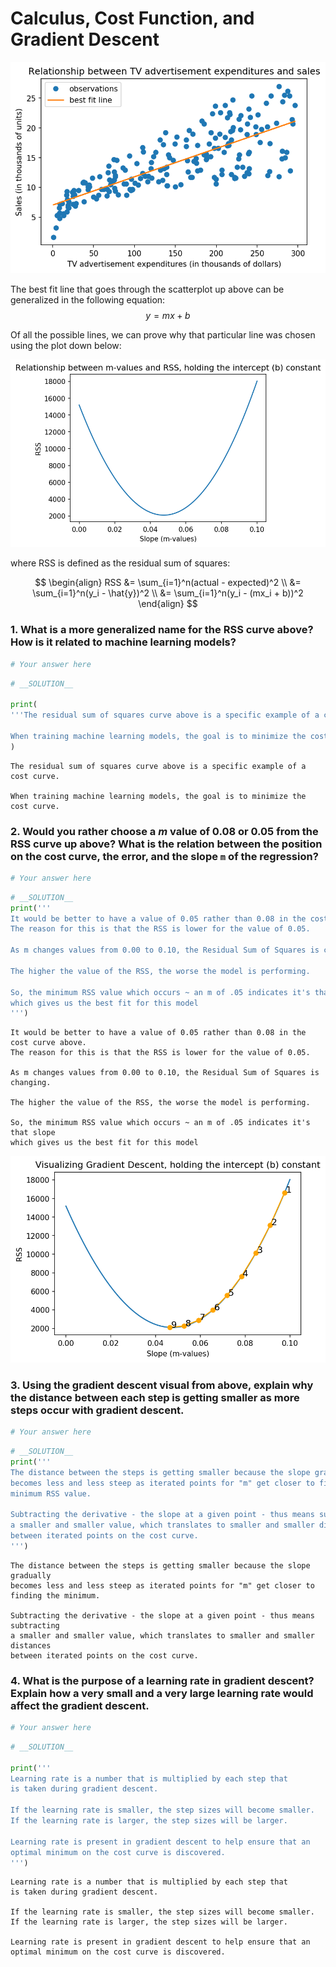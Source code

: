 # Calculus, Cost Function, and Gradient Descent

![best fit line](visuals/best_fit_line.png)

The best fit line that goes through the scatterplot up above can be generalized in the following equation: $$y = mx + b$$



Of all the possible lines, we can prove why that particular line was chosen using the plot down below:

![](visuals/cost_curve.png)

where RSS is defined as the residual sum of squares:

$$ 
\begin{align}
RSS &= \sum_{i=1}^n(actual - expected)^2 \\
&= \sum_{i=1}^n(y_i - \hat{y})^2 \\
&= \sum_{i=1}^n(y_i - (mx_i + b))^2
\end{align}
$$ 

### 1. What is a more generalized name for the RSS curve above? How is it related to machine learning models?


```python
# Your answer here
```


```python
# __SOLUTION__

print(
'''The residual sum of squares curve above is a specific example of a cost curve. 

When training machine learning models, the goal is to minimize the cost curve.'''
)
```

    The residual sum of squares curve above is a specific example of a cost curve. 
    
    When training machine learning models, the goal is to minimize the cost curve.


### 2. Would you rather choose a $m$ value of 0.08 or 0.05 from the RSS curve up above?   What is the relation between the position on the cost curve, the error, and the slope `m` of the regression?


```python
# Your answer here
```


```python
# __SOLUTION__
print('''
It would be better to have a value of 0.05 rather than 0.08 in the cost curve above. 
The reason for this is that the RSS is lower for the value of 0.05. 

As m changes values from 0.00 to 0.10, the Residual Sum of Squares is changing.

The higher the value of the RSS, the worse the model is performing.

So, the minimum RSS value which occurs ~ an m of .05 indicates it's that slope
which gives us the best fit for this model
''')
```

    
    It would be better to have a value of 0.05 rather than 0.08 in the cost curve above. 
    The reason for this is that the RSS is lower for the value of 0.05. 
    
    As m changes values from 0.00 to 0.10, the Residual Sum of Squares is changing.
    
    The higher the value of the RSS, the worse the model is performing.
    
    So, the minimum RSS value which occurs ~ an m of .05 indicates it's that slope
    which gives us the best fit for this model
    


![](visuals/gd.png)

### 3. Using the gradient descent visual from above, explain why the distance between each step is getting smaller as more steps occur with gradient descent.


```python
# Your answer here
```


```python
# __SOLUTION__
print('''
The distance between the steps is getting smaller because the slope gradually 
becomes less and less steep as iterated points for "m" get closer to finding the 
minimum RSS value.

Subtracting the derivative - the slope at a given point - thus means subtracting
a smaller and smaller value, which translates to smaller and smaller distances
between iterated points on the cost curve.  
''')
```

    
    The distance between the steps is getting smaller because the slope gradually 
    becomes less and less steep as iterated points for "m" get closer to finding the minimum.
    
    Subtracting the derivative - the slope at a given point - thus means subtracting
    a smaller and smaller value, which translates to smaller and smaller distances
    between iterated points on the cost curve.  
    


### 4. What is the purpose of a learning rate in gradient descent? Explain how a very small and a very large learning rate would affect the gradient descent.


```python
# Your answer here
```


```python
# __SOLUTION__

print('''
Learning rate is a number that is multiplied by each step that 
is taken during gradient descent. 

If the learning rate is smaller, the step sizes will become smaller. 
If the learning rate is larger, the step sizes will be larger. 

Learning rate is present in gradient descent to help ensure that an 
optimal minimum on the cost curve is discovered.
''')
```

    
    Learning rate is a number that is multiplied by each step that 
    is taken during gradient descent. 
    
    If the learning rate is smaller, the step sizes will become smaller. 
    If the learning rate is larger, the step sizes will be larger. 
    
    Learning rate is present in gradient descent to help ensure that an 
    optimal minimum on the cost curve is discovered.
    



```python

```
